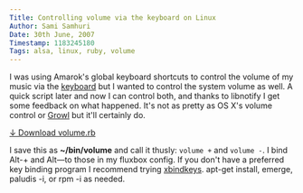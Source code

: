 ```yaml
---
Title: Controlling volume via the keyboard on Linux
Author: Sami Samhuri
Date: 30th June, 2007
Timestamp: 1183245180
Tags: alsa, linux, ruby, volume
---
```


I was using Amarok's global keyboard shortcuts to control the volume of my music via the <a href="http://pfuca-store.stores.yahoo.net/haphackeylit1.html">keyboard</a> but I wanted to control the system volume as well. A quick script later and now I can control both, and thanks to libnotify I get some feedback on what happened. It's not as pretty as OS X's volume control or <a href="http://growl.info/">Growl</a> but it'll certainly do.

<a href="/f/volume.rb">&darr; Download volume.rb</a>

I save this as <strong>~/bin/volume</strong> and call it thusly: <code>volume +</code> and <code>volume -</code>. I bind Alt-+ and Alt—to those in my fluxbox config. If you don't have a preferred key binding program I recommend trying <a href="http://hocwp.free.fr/xbindkeys/xbindkeys.html">xbindkeys</a>. apt-get install, emerge, paludis -i, or rpm -i as needed.

